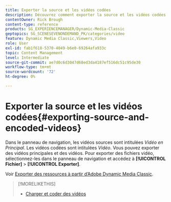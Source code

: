 ```yaml
---
title: Exporter la source et les vidéos codées
description: Découvrez comment exporter la source et les vidéos codées dans Adobe Dynamic Media Classic.
contentOwner: Rick Brough
content-type: reference
products: SG_EXPERIENCEMANAGER/Dynamic-Media-Classic
geptopics: SG_SCENESEVENONDEMAND_PK/categories/video
feature: Dynamic Media Classic,Viewers,Video
role: User
exl-id: fab1f618-5370-4049-b6e0-69264afa933c
topic: Content Management
level: Intermediate
source-git-commit: ae7d0c6d3047d68ed3da4187ef516dc51c95de30
workflow-type: tm+mt
source-wordcount: '72'
ht-degree: 0%

---
```


# Exporter la source et les vidéos codées{#exporting-source-and-encoded-videos}

Dans le panneau de navigation, les vidéos sources sont intitulées *Vidéo en Principal*. Les vidéos codées sont intitulées *Vidéo*. Vous pouvez exporter des vidéos principales et des vidéos. Pour exporter des fichiers vidéo, sélectionnez-les dans le panneau de navigation et accédez à **[!UICONTROL Fichier]** > **[!UICONTROL Exporter]**.

Voir [ Exporter des ressources à partir d’Adobe Dynamic Media Classic](exporting-assets-from-dmc.md#exporting-assets-from-dmc).

>[!MORELIKETHIS]
>
>* [Charger et coder des vidéos](uploading-encoding-videos.md#uploading_and_encoding_videos)
